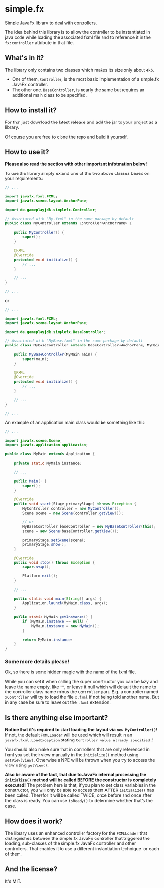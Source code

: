 # simple.fx

Simple JavaFx library to deal with controllers.

The idea behind this library is to allow the controller to be instantiated in java code while loading the associated fxml file and to reference it in the `fx:controller` attribute in that file.

## What's in it?

The library only contains two classes which makes its size only about `4kb`.

 - One of them, `Controller`, is the most basic implementation of a simple.fx JavaFx controller.
 - The other one, `BaseController`, is nearly the same but requires an additional main class to be specified.

## How to install it?

For that just download the latest release and add the jar to your project as a library.

Of course you are free to clone the repo and build it yourself.

## How to use it?

**Please also read the section with other important infotmation below!**

To use the library simply extend one of the two above classes based on your requirements:

```java
// ...

import javafx.fxml.FXML;
import javafx.scene.layout.AnchorPane;

import de.gameplayjdk.simplefx.Controller;

// Associated with "My.fxml" in the same package by default
public class MyController extends Controller<AnchorPane> {
    
    public MyController() {
        super();
    }
    
    @FXML
    @Override
    protected void initialize() {
        // ...
    }
    
    // ...
}

// ...
```

or

```java
// ...

import javafx.fxml.FXML;
import javafx.scene.layout.AnchorPane;

import de.gameplayjdk.simplefx.BaseController;

// Associated with "MyBase.fxml" in the same package by default
public class MyBaseController extends BaseController<AnchorPane, MyMain> {
    
    public MyBaseController(MyMain main) {
        super(main);
    }
    
    @FXML
    @Override
    protected void initialize() {
        // ...
    }
    
    // ...
}

// ...
```

An example of an application main class would be something like this:

```java
// ...

import javafx.scene.Scene;
import javafx.application.Application;

public class MyMain extends Application {
    
    private static MyMain instance;
    
    // ...
    
    public Main() {
        super();
    }

    @Override
    public void start(Stage primaryStage) throws Exception {
        MyController controller = new MyController();
        Scene scene = new Scene(controller.getView());
        
        // or
        MyBaseController baseController = new MyBaseController(this);
        scene = new Scene(baseController.getView());

        primaryStage.setScene(scene);
        primaryStage.show();
    }

    @Override
    public void stop() throws Exception {
        super.stop();

        Platform.exit();
    }
    
    // ...
    
    public static void main(String[] args) {
        Application.launch(MyMain.class, args);
    }
    
    public static MyMain getInstance() {
        if (MyMain.instance == null) {
            MyMain.instance = new MyMain();
        }
        
        return MyMain.instance;
    }
}

```

### Some more details please!

Ok, so there is some hidden magic with the name of the fxml file.

While you can set it when calling the super constructor you can be lazy and leave the name empty, like `""`, or leave it null which will default the name to the controller class name minus the `Controller` part. E.g. a controller named `xController` will try to load the file `x.fxml` if not being told another name. But in any case be sure to leave out the `.fxml` extension.

## Is there anything else important?

**Notice that it's required to start loading the layout via `new MyController()`!** If not, the default `FXMLLoader` will be used which will result in an `javafx.fxml.LoadException` stating `Controller value already specified.`!

You should also make sure that in controllers that are only referenced in fxml you set their view manually in the `initialize()` method using `setView(view)`. Otherwise a NPE will be thrown when you try to access the view using `getView()`.

**Also be aware of the fact, that due to JavaFx internal processing the `initialize()` method will be called BEFORE the constructor is completely executed!**
The problem here is that, if you plan to set class variables in the constructor, you will only be able to access them AFTER `initialize()` has been called. Therefor it will be called TWICE, once before and once after the class is ready. You can use `isReady()` to determine whether that's the case.

## How does it work?

The library uses an enhanced controller factory for the `FXMLLoader` that distinguishes between the simple.fx JavaFx controller that triggered the loading, sub-classes of the simple.fx JavaFx controller and other controllers.
That enables it to use a different instantiation technique for each of them.

## And the license?

It's MIT.
